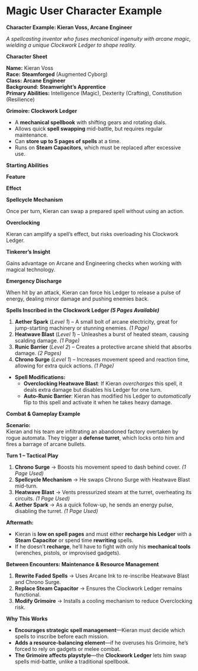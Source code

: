 # Magic User Character Example

__Character Example: Kieran Voss, Arcane Engineer__

*A spellcasting inventor who fuses mechanical ingenuity with arcane magic, wielding a unique Clockwork Ledger to shape reality\.*

__Character Sheet__

__Name:__ Kieran Voss  
__Race:__ __Steamforged__ \(Augmented Cyborg\)  
__Class:__ __Arcane Engineer__  
__Background:__ __Steamwright’s Apprentice__  
__Primary Abilities:__ Intelligence \(Magic\), Dexterity \(Crafting\), Constitution \(Resilience\)

__Grimoire: Clockwork Ledger__

- A __mechanical spellbook__ with shifting gears and rotating dials\.
- Allows quick __spell swapping__ mid\-battle, but requires regular maintenance\.
- Can __store up to 5 pages of spells__ at a time\.
- Runs on __Steam Capacitors__, which must be replaced after excessive use\.

__Starting Abilities__

__Feature__

__Effect__

__Spellcycle Mechanism__

Once per turn, Kieran can swap a prepared spell without using an action\.

__Overclocking__

Kieran can amplify a spell’s effect, but risks overloading his Clockwork Ledger\.

__Tinkerer’s Insight__

Gains advantage on Arcane and Engineering checks when working with magical technology\.

__Emergency Discharge__

When hit by an attack, Kieran can force his Ledger to release a pulse of energy, dealing minor damage and pushing enemies back\.

__Spells Inscribed in the Clockwork Ledger *\(5 Pages Available\)*__

1. __Aether Spark__ \(*Level 1*\) – A small bolt of arcane electricity, great for jump\-starting machinery or stunning enemies\. *\(1 Page\)*
2. __Heatwave Blast__ \(*Level 1*\) – Unleashes a burst of heated steam, causing scalding damage\. *\(1 Page\)*
3. __Runic Barrier__ \(*Level 2*\) – Creates a protective arcane shield that absorbs damage\. *\(2 Pages\)*
4. __Chrono Surge__ \(*Level 1*\) – Increases movement speed and reaction time, allowing for extra quick actions\. *\(1 Page\)*

- __Spell Modifications:__ 
	- __Overclocking Heatwave Blast__: If Kieran *overcharges* this spell, it deals extra damage but disables his Ledger for one turn\.
	- __Auto\-Runic Barrier__: Kieran has modified his Ledger to *automatically* flip to this spell and activate it when he takes heavy damage\.

__Combat & Gameplay Example__

__Scenario:__  
Kieran and his team are infiltrating an abandoned factory overtaken by rogue automata\. They trigger a __defense turret__, which locks onto him and fires a barrage of arcane bullets\.

__Turn 1 – Tactical Play__

1. __Chrono Surge__ → Boosts his movement speed to dash behind cover\. *\(1 Page Used\)*
2. __Spellcycle Mechanism__ → He swaps Chrono Surge with Heatwave Blast mid\-turn\.
3. __Heatwave Blast__ → Vents pressurized steam at the turret, overheating its circuits\. *\(1 Page Used\)*
4. __Aether Spark__ → As a quick follow\-up, he sends an energy pulse, disabling the turret\. *\(1 Page Used\)*

__Aftermath:__

- Kieran is __low on spell pages__ and must either __recharge his Ledger__ with a __Steam Capacitor__ or spend time __rewriting__ spells\.
- If he doesn’t __recharge__, he’ll have to fight with only his __mechanical tools__ \(wrenches, pistols, or improvised gadgets\)\.

__Between Encounters: Maintenance & Resource Management__

1. __Rewrite Faded Spells__ → Uses Arcane Ink to re\-inscribe Heatwave Blast and Chrono Surge\.
2. __Replace Steam Capacitor__ → Ensures the Clockwork Ledger remains functional\.
3. __Modify Grimoire__ → Installs a cooling mechanism to reduce Overclocking risk\.

__Why This Works__

- __Encourages strategic spell management__—Kieran must decide which spells to inscribe before each mission\.
- __Adds a resource\-balancing element__—if he overuses his Grimoire, he’s forced to rely on gadgets or melee combat\.
- __The Grimoire affects playstyle__—the __Clockwork Ledger__ lets him swap spells mid\-battle, unlike a traditional spellbook\.

